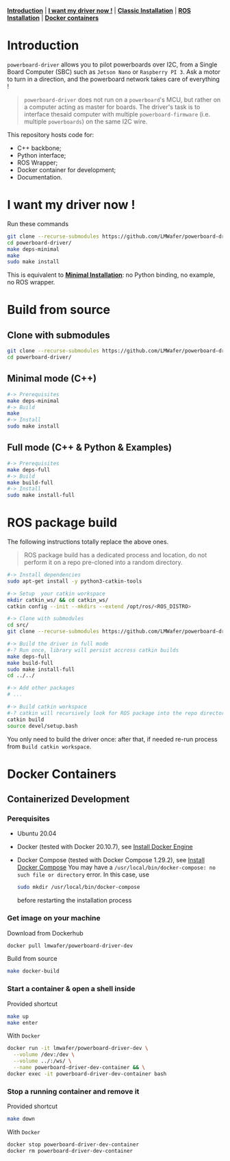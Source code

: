 [**Introduction**](#introduction) | [**I want my driver now !**](#i-want-my-driver-now) | [**Classic Installation**](#build-from-source) | [**ROS Installation**](#ros-package-build) | [**Docker containers**](#docker-containers)

# Introduction 

<!-- A nice GIF showing Python CLI in action would be cool -->

`powerboard-driver` allows you to pilot powerboards over I2C, from a Single Board Computer (SBC) such as `Jetson Nano` or `Raspberry PI 3`. Ask a motor to turn in a direction, and the powerboard network takes care of everything !

> `powerboard-driver` does not run on a `powerboard`'s MCU, but rather on a computer acting as master for boards. The driver's task is to interface thesaid computer with multiple `powerboard-firmware` (i.e. multiple `powerboards`) on the same I2C wire.

This repository hosts code for:
- C++ backbone;
- Python interface;
- ROS Wrapper;
- Docker container for development;
- Documentation.


# I want my driver now !
Run these commands

```bash
git clone --recurse-submodules https://github.com/LMWafer/powerboard-driver.git
cd powerboard-driver/
make deps-minimal
make
sudo make install
```

This is equivalent to [**Minimal Installation**](#build-from-source): no Python binding, no example, no ROS wrapper.

# Build from source

## Clone with submodules
```bash
git clone --recurse-submodules https://github.com/LMWafer/powerboard-driver.git
cd powerboard-driver/
```

## Minimal mode (C++)

```bash
#-> Prerequisites
make deps-minimal
#-> Build
make
#-> Install
sudo make install
```

## Full mode (C++ & Python & Examples)

```bash
#-> Prerequisites
make deps-full
#-> Build 
make build-full
#-> Install
sudo make install-full
```

# ROS package build 

The following instructions totally replace the above ones. 

> ROS package build has a dedicated process and location, do not perform it on a repo pre-cloned into a random directory.

```bash
#-> Install dependencies
sudo apt-get install -y python3-catkin-tools

#-> Setup  your catkin workspace
mkdir catkin_ws/ && cd catkin_ws/
catkin config --init --mkdirs --extend /opt/ros/<ROS_DISTRO>

#-> Clone with submodules
cd src/
git clone --recurse-submodules https://github.com/LMWafer/powerboard-driver.git

#-> Build the driver in full mode
#-? Run once, library will persist accross catkin builds
make deps-full
make build-full
sudo make install-full
cd ../../

#-> Add other packages
# ...

#-> Build catkin workspace
#-? catkin will recursively look for ROS package into the repo directory, no need to specify path
catkin build
source devel/setup.bash
```

You only need to build the driver once: after that, if needed re-run process from `Build catkin workspace`.

# Docker Containers 

## Containerized Development

### Perequisites

- Ubuntu 20.04
  
- Docker (tested with Docker 20.10.7), see [Install Docker Engine](https://docs.docker.com/engine/install/)

- Docker Compose (tested with Docker Compose 1.29.2), see [Install Docker Compose](https://docs.docker.com/compose/install/)
  You may have a `/usr/local/bin/docker-compose: no such file or directory` error. In this case, use
  ```bash
  sudo mkdir /usr/local/bin/docker-compose
  ```
  before restarting the installation process

### Get image on your machine

Download from Dockerhub

```bash
docker pull lmwafer/powerboard-driver-dev
```

Build from source

```bash
make docker-build
```

### Start a container & open a shell inside

Provided shortcut

```bash
make up 
make enter
```

With `Docker`

```bash
docker run -it lmwafer/powerboard-driver-dev \
  --volume /dev:/dev \
  --volume ../:/ws/ \
  --name powerboard-driver-dev-container && \
docker exec -it powerboard-driver-dev-container bash
```

### Stop a running container and remove it

Provided shortcut

```bash
make down
```

With `Docker`

```bash
docker stop powerboard-driver-dev-container
docker rm powerboard-driver-dev-container
```